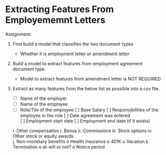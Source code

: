 # Extracting Features From Employememnt Letters 

Assignment: 

1. First build a model that classifies the two document types   
    - Whether it is employment letter or amendment letter 
2.	Build a model to extract features from employment agreement document type. 
    - Model to extract features from amendment letter is NOT REQUIRED 
3.	Extract as many features from the below list as possible into a csv file. 

    - [ ] Name of the employer 
    - [ ] Name of the employee
    - [ ] Role/Tile of the employee
    [ ] Base Salary 
    [ ] Responsibilities of the employee in the role 
    [ ] Date agreement was entered  
    [ ] Employment start date
    [ ] Employment end date (if it exists)

    i.	Other compensation 
    i.	Bonus
    ii.	Commissions
    iii.	Stock options
    iv.	Other stock or equity awards  
    j.	Non-monetary benefits 
o	Health insurance 
o	401K 
o	Vacation 
k.	Termination 
o	at-will or not?
o	Notice period 
